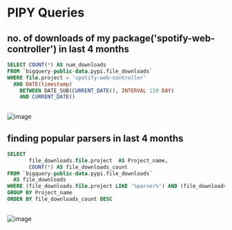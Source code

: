 # PIPY Queries

## no. of downloads of my package('spotify-web-controller') in last 4 months 

```sql
SELECT COUNT(*) AS num_downloads
FROM `bigquery-public-data.pypi.file_downloads`
WHERE file.project = 'spotify-web-controller'
  AND DATE(timestamp)
    BETWEEN DATE_SUB(CURRENT_DATE(), INTERVAL 120 DAY)
    AND CURRENT_DATE()
    
```


![image](https://user-images.githubusercontent.com/37925362/130643342-840c5046-8ac5-4787-a792-d49a362f47e8.png)


## finding popular parsers in last 4 months 


```sql
SELECT
       file_downloads.file.project  AS Project_name,
       COUNT(*) AS file_downloads_count
FROM `bigquery-public-data.pypi.file_downloads`
  AS file_downloads
WHERE (file_downloads.file.project LIKE '%parser%') AND (file_downloads.timestamp >= timestamp_add(current_timestamp(), INTERVAL -(4*30) DAY)) 
GROUP BY Project_name
ORDER BY file_downloads_count DESC
    
```

![image](https://user-images.githubusercontent.com/37925362/130644751-6397b80b-214c-48df-84ca-39ccfaabb648.png)
